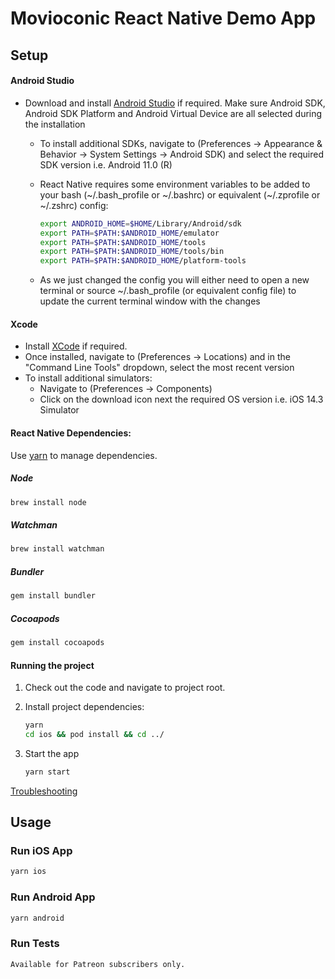 # Movioconic React Native Demo App

## Setup
#### Android Studio

* Download and install [Android Studio](https://developer.android.com/studio/) if required. Make sure Android SDK, Android SDK Platform and Android Virtual Device are all selected during the installation
     * To install additional SDKs, navigate to (Preferences -> Appearance & Behavior -> System Settings -> Android SDK) and select the required SDK version i.e. Android 11.0 (R)

     * React Native requires some environment variables to be added to your bash (\~/.bash_profile or \~/.bashrc) or equivalent (~/.zprofile or ~/.zshrc) config:

        ```sh
        export ANDROID_HOME=$HOME/Library/Android/sdk
        export PATH=$PATH:$ANDROID_HOME/emulator
        export PATH=$PATH:$ANDROID_HOME/tools
        export PATH=$PATH:$ANDROID_HOME/tools/bin
        export PATH=$PATH:$ANDROID_HOME/platform-tools
        ```
     * As we just changed the config you will either need to open a new terminal or source ~/.bash_profile (or equivalent config file) to update the current terminal window with the changes

#### Xcode

* Install [XCode](https://itunes.apple.com/us/app/xcode/id497799835) if required.
* Once installed, navigate to (Preferences -> Locations) and in the "Command Line Tools" dropdown, select the most recent version
* To install additional simulators:
     * Navigate to (Preferences -> Components)
     * Click on the download icon next the required OS version i.e. iOS 14.3 Simulator

#### React Native Dependencies:

Use [yarn](https://yarnpkg.com/en/) to manage dependencies.

##### Node
```sh
brew install node
```
##### Watchman
```sh
brew install watchman
```

##### Bundler
```sh
gem install bundler
```

##### Cocoapods
```sh
gem install cocoapods
```

#### Running the project

1. Check out the code and navigate to project root.

2. Install project dependencies:

    ```sh
    yarn
    cd ios && pod install && cd ../
    ```

3. Start the app

    ```sh
    yarn start
    ```

[Troubleshooting](https://reactnative.dev/docs/troubleshooting)

## Usage

### Run iOS App

```sh
yarn ios
```

### Run Android App

```sh
yarn android
```

### Run Tests

```sh
Available for Patreon subscribers only.
```

